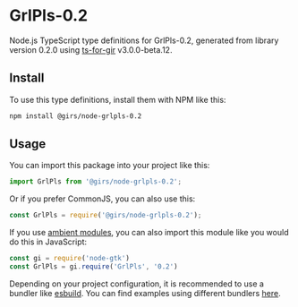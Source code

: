 
# GrlPls-0.2

Node.js TypeScript type definitions for GrlPls-0.2, generated from library version 0.2.0 using [ts-for-gir](https://github.com/gjsify/ts-for-gjs) v3.0.0-beta.12.

## Install

To use this type definitions, install them with NPM like this:
```bash
npm install @girs/node-grlpls-0.2
```

## Usage

You can import this package into your project like this:
```ts
import GrlPls from '@girs/node-grlpls-0.2';
```

Or if you prefer CommonJS, you can also use this:
```ts
const GrlPls = require('@girs/node-grlpls-0.2');
```

If you use [ambient modules](https://github.com/gjsify/ts-for-gir/tree/main/packages/cli#ambient-modules), you can also import this module like you would do this in JavaScript:

```ts
const gi = require('node-gtk')
const GrlPls = gi.require('GrlPls', '0.2')
```

Depending on your project configuration, it is recommended to use a bundler like [esbuild](https://esbuild.github.io/). You can find examples using different bundlers [here](https://github.com/gjsify/ts-for-gir/tree/main/examples).
